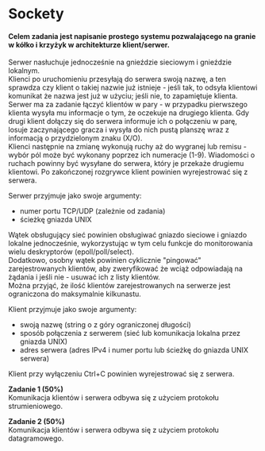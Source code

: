 # Sockety

#### Celem zadania jest napisanie prostego systemu pozwalającego na granie w kółko i krzyżyk w architekturze klient/serwer.

  
Serwer nasłuchuje jednocześnie na gnieździe sieciowym i gnieździe lokalnym.  
Klienci po uruchomieniu przesyłają do serwera swoją nazwę, a ten sprawdza czy klient o takiej nazwie już istnieje - jeśli tak, to odsyła klientowi komunikat że nazwa jest już w użyciu; jeśli nie, to zapamiętuje klienta.  
Serwer ma za zadanie łączyć klientów w pary - w przypadku pierwszego klienta wysyła mu informacje o tym, że oczekuje na drugiego klienta. Gdy drugi klient dołączy się do serwera informuje ich o połączeniu w parę, losuje zaczynającego gracza i wysyła do nich pustą planszę wraz z informacją o przydzielonym znaku (X/O).  
Klienci następnie na zmianę wykonują ruchy aż do wygranej lub remisu - wybór pól może być wykonany poprzez ich numeracje (1-9). Wiadomości o ruchach powinny być wysyłane do serwera, który je przekaże drugiemu klientowi. Po zakończonej rozgrywce klient powinien wyrejestrować się z serwera.

Serwer przyjmuje jako swoje argumenty:

- numer portu TCP/UDP (zależnie od zadania)  
- ścieżkę gniazda UNIX

Wątek obsługujący sieć powinien obsługiwać gniazdo sieciowe i gniazdo lokalne jednocześnie, wykorzystując w tym celu funkcje do monitorowania wielu deskryptorów (epoll/poll/select).  
Dodatkowo, osobny wątek powinien cyklicznie "pingować" zarejestrowanych klientów, aby zweryfikować że wciąż odpowiadają na żądania i jeśli nie - usuwać ich z listy klientów.  
Można przyjąć, że ilość klientów zarejestrowanych na serwerze jest ograniczona do maksymalnie kilkunastu.

  
Klient przyjmuje jako swoje argumenty:

- swoją nazwę (string o z góry ograniczonej długości)  
- sposób połączenia z serwerem (sieć lub komunikacja lokalna przez gniazda UNIX)  
- adres serwera (adres IPv4 i numer portu lub ścieżkę do gniazda UNIX serwera)

Klient przy wyłączeniu Ctrl+C powinien wyrejestrować się z serwera.

  
**Zadanie 1 (50%)**  
Komunikacja klientów i serwera odbywa się z użyciem protokołu strumieniowego.

**Zadanie 2 (50%)**  
Komunikacja klientów i serwera odbywa się z użyciem protokołu datagramowego.
 
